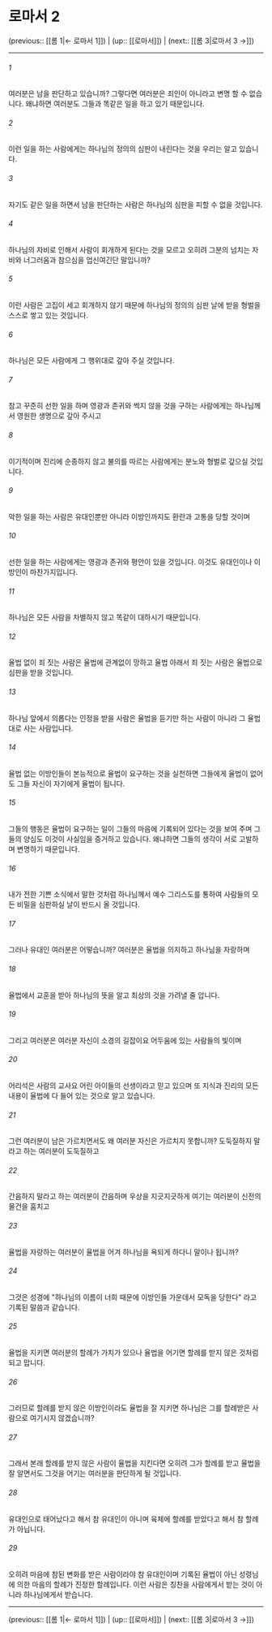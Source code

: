 # 로마서 2

(previous:: [[롬 1|← 로마서 1]]) | (up:: [[로마서]]) | (next:: [[롬 3|로마서 3 →]])

***




###### 1 

여러분은 남을 판단하고 있습니까? 그렇다면 여러분은 죄인이 아니라고 변명 할 수 없습니다. 왜냐하면 여러분도 그들과 똑같은 일을 하고 있기 때문입니다. 



###### 2 

이런 일을 하는 사람에게는 하나님의 정의의 심판이 내린다는 것을 우리는 알고 있습니다. 



###### 3 

자기도 같은 일을 하면서 남을 판단하는 사람은 하나님의 심판을 피할 수 없을 것입니다. 



###### 4 

하나님의 자비로 인해서 사람이 회개하게 된다는 것을 모르고 오히려 그분의 넘치는 자비와 너그러움과 참으심을 업신여긴단 말입니까? 



###### 5 

이런 사람은 고집이 세고 회개하지 않기 때문에 하나님의 정의의 심판 날에 받을 형벌을 스스로 쌓고 있는 것입니다. 



###### 6 

하나님은 모든 사람에게 그 행위대로 갚아 주실 것입니다. 



###### 7 

참고 꾸준히 선한 일을 하며 영광과 존귀와 썩지 않을 것을 구하는 사람에게는 하나님께서 영원한 생명으로 갚아 주시고 



###### 8 

이기적이며 진리에 순종하지 않고 불의를 따르는 사람에게는 분노와 형벌로 갚으실 것입니다. 



###### 9 

악한 일을 하는 사람은 유대인뿐만 아니라 이방인까지도 환란과 고통을 당할 것이며 



###### 10 

선한 일을 하는 사람에게는 영광과 존귀와 평안이 있을 것입니다. 이것도 유대인이나 이방인이 마찬가지입니다. 



###### 11 

하나님은 모든 사람을 차별하지 않고 똑같이 대하시기 때문입니다. 



###### 12 

율법 없이 죄 짓는 사람은 율법에 관계없이 망하고 율법 아래서 죄 짓는 사람은 율법으로 심판을 받을 것입니다. 



###### 13 

하나님 앞에서 의롭다는 인정을 받을 사람은 율법을 듣기만 하는 사람이 아니라 그 율법대로 사는 사람입니다. 



###### 14 

율법 없는 이방인들이 본능적으로 율법이 요구하는 것을 실천하면 그들에게 율법이 없어도 그들 자신이 자기에게 율법이 됩니다. 



###### 15 

그들의 행동은 율법이 요구하는 일이 그들의 마음에 기록되어 있다는 것을 보여 주며 그들의 양심도 이것이 사실임을 증거하고 있습니다. 왜냐하면 그들의 생각이 서로 고발하며 변명하기 때문입니다. 



###### 16 

내가 전한 기쁜 소식에서 말한 것처럼 하나님께서 예수 그리스도를 통하여 사람들의 모든 비밀을 심판하실 날이 반드시 올 것입니다. 



###### 17 

그러나 유대인 여러분은 어떻습니까? 여러분은 율법을 의지하고 하나님을 자랑하며 



###### 18 

율법에서 교훈을 받아 하나님의 뜻을 알고 최상의 것을 가려낼 줄 압니다. 



###### 19 

그리고 여러분은 여러분 자신이 소경의 길잡이요 어두움에 있는 사람들의 빛이며 



###### 20 

어리석은 사람의 교사요 어린 아이들의 선생이라고 믿고 있으며 또 지식과 진리의 모든 내용이 율법에 다 들어 있는 것으로 알고 있습니다. 



###### 21 

그런 여러분이 남은 가르치면서도 왜 여러분 자신은 가르치지 못합니까? 도둑질하지 말라고 하는 여러분이 도둑질하고 



###### 22 

간음하지 말라고 하는 여러분이 간음하며 우상을 지긋지긋하게 여기는 여러분이 신전의 물건을 훔치고 



###### 23 

율법을 자랑하는 여러분이 율법을 어겨 하나님을 욕되게 하다니 말이나 됩니까? 



###### 24 

그것은 성경에 "하나님의 이름이 너희 때문에 이방인들 가운데서 모독을 당한다" 라고 기록된 말씀과 같습니다. 



###### 25 

율법을 지키면 여러분의 할례가 가치가 있으나 율법을 어기면 할례를 받지 않은 것처럼 되고 맙니다. 



###### 26 

그러므로 할례를 받지 않은 이방인이라도 율법을 잘 지키면 하나님은 그를 할례받은 사람으로 여기시지 않겠습니까? 



###### 27 

그래서 본래 할례를 받지 않은 사람이 율법을 지킨다면 오히려 그가 할례를 받고 율법을 잘 알면서도 그것을 어기는 여러분을 판단하게 될 것입니다. 



###### 28 

유대인으로 태어났다고 해서 참 유대인이 아니며 육체에 할례를 받았다고 해서 참 할례가 아닙니다. 



###### 29 

오히려 마음에 참된 변화를 받은 사람이라야 참 유대인이며 기록된 율법이 아닌 성령님에 의한 마음의 할례가 진정한 할례입니다. 이런 사람은 칭찬을 사람에게서 받는 것이 아니라 하나님에게서 받습니다.

***

(previous:: [[롬 1|← 로마서 1]]) | (up:: [[로마서]]) | (next:: [[롬 3|로마서 3 →]])
